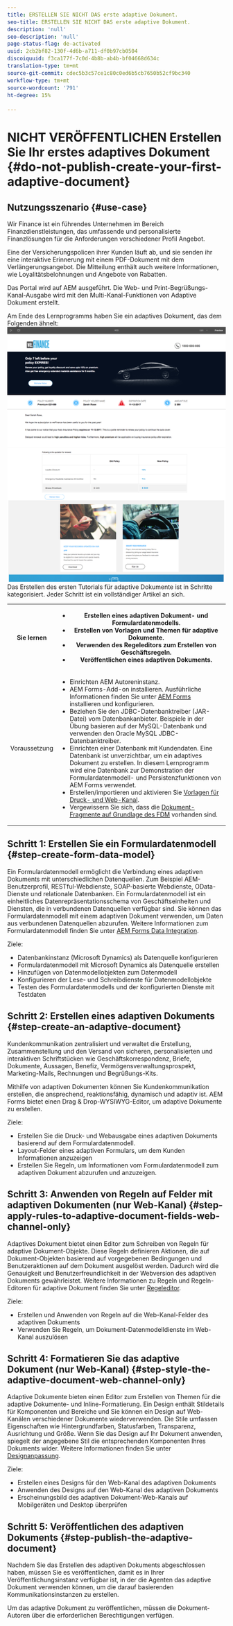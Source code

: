 ```yaml
---
title: ERSTELLEN SIE NICHT DAS erste adaptive Dokument.
seo-title: ERSTELLEN SIE NICHT DAS erste adaptive Dokument.
description: 'null'
seo-description: 'null'
page-status-flag: de-activated
uuid: 2cb2bf82-130f-4d6b-a711-df0b97cb0504
discoiquuid: f3ca177f-7c0d-4b8b-ab4b-bf04668d634c
translation-type: tm+mt
source-git-commit: cdec5b3c57ce1c80c0ed6b5cb7650b52cf9bc340
workflow-type: tm+mt
source-wordcount: '791'
ht-degree: 15%

---
```



# NICHT VERÖFFENTLICHEN Erstellen Sie Ihr erstes adaptives Dokument {#do-not-publish-create-your-first-adaptive-document}

## Nutzungsszenario  {#use-case}

Wir Finance ist ein führendes Unternehmen im Bereich Finanzdienstleistungen, das umfassende und personalisierte Finanzlösungen für die Anforderungen verschiedener Profil Angebot.

Eine der Versicherungspolicen ihrer Kunden läuft ab, und sie senden ihr eine interaktive Erinnerung mit einem PDF-Dokument mit dem Verlängerungsangebot. Die Mitteilung enthält auch weitere Informationen, wie Loyalitätsbelohnungen und Angebote von Rabatten.

Das Portal wird auf AEM ausgeführt. Die Web- und Print-Begrüßungs-Kanal-Ausgabe wird mit den Multi-Kanal-Funktionen von Adaptive Dokument erstellt.

Am Ende des Lernprogramms haben Sie ein adaptives Dokument, das dem Folgenden ähnelt:
[ ![ad-1](assets/ad-1.png)](https://blogs.adobe.com/contentcorner/files/2017/07/PAF_Mobile.pdf)    [ ![ad-2](assets/ad-2.png)](https://blogs.adobe.com/contentcorner/files/2017/07/PAF_Desktop.pdf)Das Erstellen des ersten Tutorials für adaptive Dokumente ist in Schritte kategorisiert. Jeder Schritt ist ein vollständiger Artikel an sich.

<table> 
 <tbody>
  <tr>
   <th>Sie lernen</th> 
   <th>
    <ul> 
     <li>Erstellen eines adaptiven Dokument- und Formulardatenmodells.</li> 
     <li>Erstellen von Vorlagen und Themen für adaptive Dokumente.</li> 
     <li>Verwenden des Regeleditors zum Erstellen von Geschäftsregeln.<br /> </li> 
     <li>Veröffentlichen eines adaptiven Dokuments. <br /> </li> 
    </ul> </th> 
  </tr>
  <tr>
   <td>Voraussetzung</td> 
   <td>
    <ul> 
     <li>Einrichten AEM Autoreninstanz. </li> 
     <li>AEM Forms-Add-on installieren. Ausführliche Informationen finden Sie unter <a href="/help/forms/using/installing-configuring-aem-forms-osgi.md" target="_blank">AEM Forms</a> installieren und konfigurieren.</li> 
     <li>Beziehen Sie den JDBC-Datenbanktreiber (JAR-Datei) vom Datenbankanbieter. Beispiele in der Übung basieren auf der MySQL-Datenbank und verwenden den Oracle MySQL JDBC-Datenbanktreiber. </li> 
     <li>Einrichten einer Datenbank mit Kundendaten. Eine Datenbank ist unverzichtbar, um ein adaptives Dokument zu erstellen. In diesem Lernprogramm wird eine Datenbank zur Demonstration der Formulardatenmodell- und Persistenzfunktionen von AEM Forms verwendet. </li> 
     <li>Erstellen/importieren und aktivieren Sie <a href="/help/forms/using/web-channel-print-channel.md">Vorlagen für Druck- und Web-Kanal</a>.</li> 
     <li>Vergewissern Sie sich, dass die <a href="/help/forms/using/document-fragments.md">Dokument-Fragmente auf Grundlage des FDM</a> vorhanden sind.</li> 
    </ul> </td> 
  </tr>
 </tbody>
</table>

## Schritt 1: Erstellen Sie ein Formulardatenmodell {#step-create-form-data-model}

Ein Formulardatenmodell ermöglicht die Verbindung eines adaptiven Dokuments mit unterschiedlichen Datenquellen. Zum Beispiel AEM-Benutzerprofil, RESTful-Webdienste, SOAP-basierte Webdienste, OData-Dienste und relationale Datenbanken. Ein Formulardatenmodell ist ein einheitliches Datenrepräsentationsschema von Geschäftseinheiten und Diensten, die in verbundenen Datenquellen verfügbar sind. Sie können das Formulardatenmodell mit einem adaptiven Dokument verwenden, um Daten aus verbundenen Datenquellen abzurufen. Weitere Informationen zum Formulardatenmodell finden Sie unter [AEM Forms Data Integration](/help/forms/using/data-integration.md).

Ziele:

* Datenbankinstanz (Microsoft Dynamics) als Datenquelle konfigurieren
* Formulardatenmodell mit Microsoft Dynamics als Datenquelle erstellen
* Hinzufügen von Datenmodellobjekten zum Datenmodell
* Konfigurieren der Lese- und Schreibdienste für Datenmodellobjekte
* Testen des Formulardatenmodells und der konfigurierten Dienste mit Testdaten

## Schritt 2: Erstellen eines adaptiven Dokuments {#step-create-an-adaptive-document}

Kundenkommunikation zentralisiert und verwaltet die Erstellung, Zusammenstellung und den Versand von sicheren, personalisierten und interaktiven Schriftstücken wie Geschäftskorrespondenz, Briefe, Dokumente, Aussagen, Benefiz, Vermögensverwaltungsprospekt, Marketing-Mails, Rechnungen und Begrüßungs-Kits.

Mithilfe von adaptiven Dokumenten können Sie Kundenkommunikation erstellen, die ansprechend, reaktionsfähig, dynamisch und adaptiv ist. AEM Forms bietet einen Drag &amp; Drop-WYSIWYG-Editor, um adaptive Dokumente zu erstellen.

<!--`For more information about adaptive documents, see [Introduction to authoring adaptive documents](/forms/using/introduction-ad-authoring.md).`-->

Ziele:

* Erstellen Sie die Druck- und Webausgabe eines adaptiven Dokuments basierend auf dem Formulardatenmodell.
* Layout-Felder eines adaptiven Formulars, um dem Kunden Informationen anzuzeigen
* Erstellen Sie Regeln, um Informationen vom Formulardatenmodell zum adaptiven Dokument abzurufen und anzuzeigen.

<!--![see-the-guide-sm](assets/see-the-guide-sm.png)-->

## Schritt 3: Anwenden von Regeln auf Felder mit adaptiven Dokumenten (nur Web-Kanal) {#step-apply-rules-to-adaptive-document-fields-web-channel-only}

Adaptives Dokument bietet einen Editor zum Schreiben von Regeln für adaptive Dokument-Objekte. Diese Regeln definieren Aktionen, die auf Dokument-Objekten basierend auf vorgegebenen Bedingungen und Benutzeraktionen auf dem Dokument ausgelöst werden. Dadurch wird die Genauigkeit und Benutzerfreundlichkeit in der Webversion des adaptiven Dokuments gewährleistet. Weitere Informationen zu Regeln und Regeln-Editoren für adaptive Dokument finden Sie unter [Regeleditor](/help/forms/using/rule-editor.md).

Ziele:

* Erstellen und Anwenden von Regeln auf die Web-Kanal-Felder des adaptiven Dokuments
* Verwenden Sie Regeln, um Dokument-Datenmodelldienste im Web-Kanal auszulösen

## Schritt 4: Formatieren Sie das adaptive Dokument (nur Web-Kanal) {#step-style-the-adaptive-document-web-channel-only}

Adaptive Dokumente bieten einen Editor zum Erstellen von Themen für die adaptive Dokumente- und Inline-Formatierung. Ein Design enthält Stildetails für Komponenten und Bereiche und Sie können ein Design auf Web-Kanälen verschiedener Dokumente wiederverwenden. Die Stile umfassen Eigenschaften wie Hintergrundfarben, Statusfarben, Transparenz, Ausrichtung und Größe. Wenn Sie das Design auf Ihr Dokument anwenden, spiegelt der angegebene Stil die entsprechenden Komponenten Ihres Dokuments wider. Weitere Informationen finden Sie unter [Designanpassung](/help/forms/using/themes.md).

Ziele:

* Erstellen eines Designs für den Web-Kanal des adaptiven Dokuments
* Anwenden des Designs auf den Web-Kanal des adaptiven Dokuments
* Erscheinungsbild des adaptiven Dokument-Web-Kanals auf Mobilgeräten und Desktop überprüfen

## Schritt 5: Veröffentlichen des adaptiven Dokuments {#step-publish-the-adaptive-document}

Nachdem Sie das Erstellen des adaptiven Dokuments abgeschlossen haben, müssen Sie es veröffentlichen, damit es in Ihrer Veröffentlichungsinstanz verfügbar ist, in der die Agenten das adaptive Dokument verwenden können, um die darauf basierenden Kommunikationsinstanzen zu erstellen.

Um das adaptive Dokument zu veröffentlichen, müssen die Dokument-Autoren über die erforderlichen Berechtigungen verfügen.
